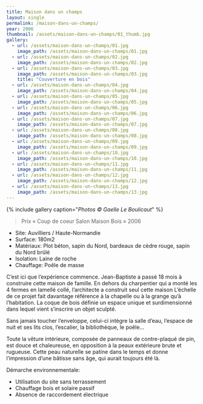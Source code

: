 ```yaml
---
title: Maison dans un champs
layout: single
permalink: /maison-dans-un-champs/
year: 2006
thumbnail: /assets/maison-dans-un-champs/01_thumb.jpg
gallery: 
  - url: /assets/maison-dans-un-champs/01.jpg
    image_path: /assets/maison-dans-un-champs/01.jpg
  - url: /assets/maison-dans-un-champs/02.jpg
    image_path: /assets/maison-dans-un-champs/02.jpg
  - url: /assets/maison-dans-un-champs/03.jpg
    image_path: /assets/maison-dans-un-champs/03.jpg
    title: "Couverture en bois"
  - url: /assets/maison-dans-un-champs/04.jpg
    image_path: /assets/maison-dans-un-champs/04.jpg
  - url: /assets/maison-dans-un-champs/05.jpg
    image_path: /assets/maison-dans-un-champs/05.jpg
  - url: /assets/maison-dans-un-champs/06.jpg
    image_path: /assets/maison-dans-un-champs/06.jpg
  - url: /assets/maison-dans-un-champs/07.jpg
    image_path: /assets/maison-dans-un-champs/07.jpg
  - url: /assets/maison-dans-un-champs/08.jpg
    image_path: /assets/maison-dans-un-champs/08.jpg
  - url: /assets/maison-dans-un-champs/09.jpg
    image_path: /assets/maison-dans-un-champs/09.jpg
  - url: /assets/maison-dans-un-champs/10.jpg
    image_path: /assets/maison-dans-un-champs/10.jpg
  - url: /assets/maison-dans-un-champs/11.jpg
    image_path: /assets/maison-dans-un-champs/11.jpg
  - url: /assets/maison-dans-un-champs/12.jpg
    image_path: /assets/maison-dans-un-champs/12.jpg
  - url: /assets/maison-dans-un-champs/13.jpg
    image_path: /assets/maison-dans-un-champs/13.jpg
---
```


{% include gallery caption="*Photos © Gaelle Le Boulicaut*" %}


> Prix « Coup de coeur Salon Maison Bois » 2006

  * Site: Auvilliers / Haute-Normandie
  * Surface: 180m2
  * Matériaux: Plot béton, sapin du Nord, bardeaux de cèdre rouge, sapin du Nord brûlé
  * Isolation: Laine de roche
  * Chauffage: Poêle de masse

C’est ici que l’expérience commence. Jean-Baptiste a passé 18 mois à construire cette maison de famille. En dehors du charpentier qui a monté les 4 fermes en lamellé collé, l’architecte a construit seul cette maison
L’échelle de ce projet fait davantage référence à la chapelle ou à la grange qu’à l’habitation. La coque de bois définie un espace unique et surdimensionné dans lequel vient s’inscrire un objet sculpté.

Sans jamais toucher l’enveloppe, celui-ci intègre la salle d’eau, l’espace de nuit et ses lits clos, l’escalier, la bibliothèque, le poêle...

Toute la vêture intérieure, composée de panneaux de contre-plaqué de pin, est douce et chaleureuse, en opposition à la peaux extérieure brute et rugueuse.
Cette peau naturelle se patine dans le temps et donne l’impression d’une bâtisse sans âge, qui aurait toujours été là.

Démarche environnementale:
  * Utilisation du site sans terrassement 
  * Chauffage bois et solaire passif 
  * Absence de raccordement électrique




